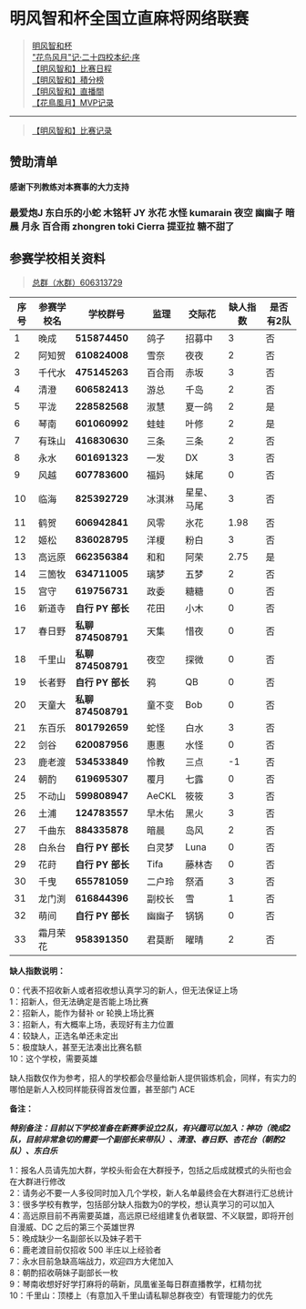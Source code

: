 # 明风智和杯全国立直麻将网络联赛

> [明风智和杯](hnfy.md)  
> ["花鸟风月"记·二十四校本纪·序](bj.md)  
> [【明风智和】比赛日程](day.md)  
> [【明风智和】積分榜](pt.md)  
> [【明风智和】直播間](https://live.bilibili.com/8170380)    
> [【花鳥風月】MVP记录](mvp.md)  
----

> [【明风智和】比赛记录](https://mahjong.pub/?cid=47)

## 赞助清单
#### 感谢下列教练对本赛事的大力支持

### 最爱炮J 东白乐的小蛇 木铭轩 JY 氷花 水怪 kumarain 夜空 幽幽子 暗晨 月永 百合雨  zhongren toki Cierra 提亚拉 糖不甜了



## 参赛学校相关资料

> [总群（水群）606313729](https://jq.qq.com/?_wv=1027&k=5AtCCIw)

| 序号 | 参赛学校名 | 学校群号          | 监理   | 交际花     | 缺人指数 | 是否有2队 |
| ---- | ---------- | ----------------- | ------ | ---------- | -------- | --------- |
| 1    | 晚成       | **515874450**     | 鸽子   | 招募中     | 3        | 否        |
| 2    | 阿知贺     | **610824008**     | 雪奈   | 夜夜       | 2        | 否        |
| 3    | 千代水     | **475145263**     | 百合雨 | 赤坂       | 3        | 否        |
| 4    | 清澄       | **606582413**     | 游总   | 千岛       | 2        | 否        |
| 5    | 平泷       | **228582568**     | 淑慧   | 夏一鸽     | 2        | 是        |
| 6    | 琴南       | **601060992**     | 蛙蛙   | 叶修       | 2        | 是        |
| 7    | 有珠山     | **416830630**     | 三条   | 三条       | 2        | 否        |
| 8    | 永水       | **601691323**     | 一发   | DX         | 3        | 否        |
| 9    | 风越       | **607783600**     | 福妈   | 妹尾       | 0        | 否        |
| 10   | 临海       | **825392729**     | 冰淇淋 | 星星、马尾 | 3        | 否        |
| 11   | 鹤贺       | **606942841**     | 风零   | 氷花       | 1.98     | 否        |
| 12   | 姬松       | **836028795**     | 洋榎   | 粉白       | 3        | 否        |
| 13   | 高远原     | **662356384**     | 和和   | 阿荣       | 2.75     | 是        |
| 14   | 三箇牧     | **634711005**     | 璃梦   | 五梦       | 2        | 否        |
| 15   | 宫守       | **619756731**     | 政委   | 糖糖       | 0        | 否        |
| 16   | 新道寺     | **自行 PY 部长**  | 花田   | 小木       | 0        | 否        |
| 17   | 春日野     | **私聊874508791** | 天集   | 惜夜       | 0        | 否        |
| 18   | 千里山     | **私聊874508791** | 夜空   | 探微       | 0        | 否        |
| 19   | 长者野     | **自行 PY 部长**  | 鸦     | QB         | 0        | 否        |
| 20   | 天童大     | **私聊874508791** | 童不变 | Bob        | 0        | 否        |
| 21   | 东百乐     | **801792659**     | 蛇怪   | 白水       | 3        | 否        |
| 22   | 剑谷       | **620087956**     | 惠惠   | 水怪       | 0        | 否        |
| 23   | 鹿老渡     | **534533849**     | 怜教   | 三点       | -1       | 否        |
| 24   | 朝酌       | **619695307**     | 覆月   | 七露       | 0        | 否        |
| 25   | 不动山     | **599808947**     | AeCKL  | 筱筱       | 3        | 否        |
| 26   | 土浦       | **124783557**     | 早木佑 | 黑火       | 3        | 否        |
| 27   | 千曲东     | **884335878**     | 暗晨   | 岛风       | 2        | 否        |
| 28   | 白糸台     | **自行 PY 部长**  | 白灵梦 | Luna       | 0        | 否        |
| 29   | 花莳       | **自行 PY 部长**  | Tifa   | 藤林杏     | 0        | 否        |
| 30   | 千曳       | **655781059**     | 二户玲 | 祭酒       | 3        | 否        |
| 31   | 龙门渕     | **616844396**     | 副校长 | 雪         | 1        | 否        |
| 32   | 萌间       | **自行 PY 部长**  | 幽幽子 | 锅锅       | 0        | 否        |
| 33   | 霜月荣花   | **958391350**     | 君莫断 | 曜晴       | 2        | 否        |


**缺人指数说明：**

0：代表不招收新人或者招收想认真学习的新人，但无法保证上场  
1：招新人，但无法确定是否能上场比赛  
2：招新人，能作为替补 or 轮换上场比赛  
3：招新人，有大概率上场，表现好有主力位置  
4：较缺人，正选名单还未定出  
5：极度缺人，甚至无法凑出比赛名额  
10：这个学校，需要英雄

缺人指数仅作为参考，招人的学校都会尽量给新人提供锻炼机会，同样，有实力的哪怕是新人入校同样能获得首发位置，甚至部门 ACE

**备注：**

***特别备注：目前以下学校准备在新赛季设立2队，有兴趣可以加入：神功（晚成2队，目前非常急切的需要一个副部长来带队）、清澄、春日野、杏花台（朝酌2队）、东白乐***


1：报名人员请先加大群，学校头衔会在大群授予，包括之后成就模式的头衔也会在大群进行修改  
2：请务必不要一人多役同时加入几个学校，新人名单最终会在大群进行汇总统计  
3：很多学校有教学，包括部分缺人指数为0的学校，想认真学习的可以加入  
4：高远原目前不再需要英雄，高远原已经组建复仇者联盟、不义联盟，即将开创自漫威、DC 之后的第三个英雄世界  
5：晚成缺少一名副部长以及妹子若干  
6：鹿老渡目前仅招收 500 半庄以上经验者  
7：永水目前急缺高端战力，欢迎四方大佬加入  
8：朝酌招收萌妹子副部长一枚  
9：琴南收想好好学打麻将的萌新，凤凰雀圣每日群直播教学，杠精勿扰  
10：千里山：顶楼上（有意加入千里山请私聊总群夜空）有管理能力的优先
